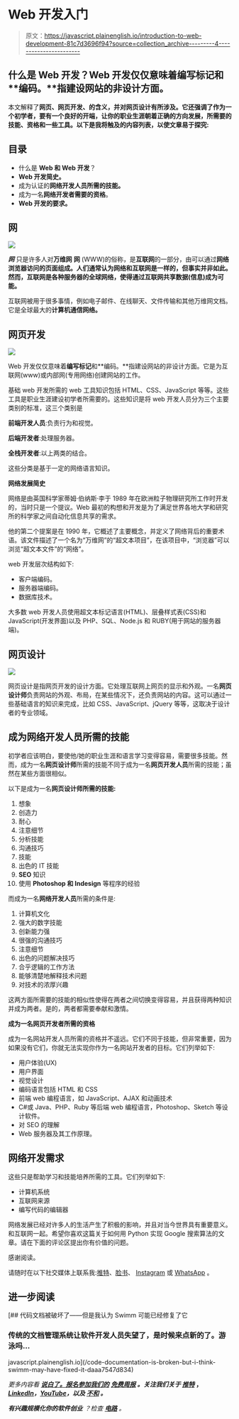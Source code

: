 # Web 开发入门

> 原文：<https://javascript.plainenglish.io/introduction-to-web-development-81c7d3696f94?source=collection_archive---------4----------------------->

## 什么是 Web 开发？Web 开发仅仅意味着**编写标记**和**编码。**指建设网站的非设计方面。

本文解释了**网页、网页开发、**的含义，并对**网页设计有所涉及。它还强调了作为一个初学者，要有一个良好的开端，让你的职业生涯朝着正确的方向发展，所需要的技能、资格和一些工具。以下是我将触及的内容列表，以使文章易于探究:**

## **目录**

*   什么是 **Web 和 Web 开发**？
*   **Web 开发简史。**
*   成为认证的**网络开发人员所需的技能。**
*   成为一名**网络开发者需要的资格**。
*   **Web 开发的要求。**

## **网**

![](img/de6bb911d0c631868927407472b8e05c.png)

***网*** 只是许多人对**万维网** **网** (WWW)的俗称，是**互联网**的一部分，由可以通过**网络浏览器访问的页面组成。人们通常认为网络和互联网是一样的，但事实并非如此。然而，**互联网**是各种服务器的全球网络，使得通过互联网共享数据(信息)成为可能。**

互联网被用于很多事情，例如电子邮件、在线聊天、文件传输和其他万维网文档。它是全球最大的**计算机通信网络。**

## **网页开发**

![](img/f743baecb3dfcf93097c470d56c10574.png)

Web 开发仅仅意味着**编写标记**和**编码。**指建设网站的非设计方面。它是为互联网(www)或内部网(专用网络)创建网站的工作。

基础 web 开发所需的 web 工具知识包括 HTML、CSS、JavaScript 等等。这些工具是职业生涯建设初学者所需要的。这些知识是将 web 开发人员分为三个主要类别的标准，这三个类别是

**前端开发人员**:负责行为和视觉。

**后端开发者**:处理服务器。

**全栈开发者**:以上两类的结合。

这些分类是基于一定的网络语言知识。

**网络发展简史**

网络是由英国科学家蒂姆·伯纳斯·李于 1989 年在欧洲粒子物理研究所工作时开发的，当时只是一个提议。Web 最初的构想和开发是为了满足世界各地大学和研究所的科学家之间自动化信息共享的需求。

他的第二个提案是在 1990 年，它概述了主要概念，并定义了网络背后的重要术语。该文件描述了一个名为“万维网”的“超文本项目”，在该项目中，“浏览器”可以浏览“超文本文件”的“网络”。

web 开发层次结构如下:

*   客户端编码。
*   服务器端编码。
*   数据库技术。

大多数 web 开发人员使用超文本标记语言(HTML)、层叠样式表(CSS)和 JavaScript(开发界面)以及 PHP、SQL、Node.js 和 RUBY(用于网站的服务器端)。

## **网页设计**

![](img/1080a600797d62bb1e3a179aba165357.png)

网页设计是指网页开发的设计方面。它处理互联网上网页的显示和外观。一名**网页设计师**负责网站的外观、布局，在某些情况下，还负责网站的内容。这可以通过一些基础语言的知识来完成，比如 CSS、JavaScript、jQuery 等等，这取决于设计者的专业领域。

## **成为网络开发人员所需的技能**

初学者应该明白，要使他/她的职业生涯和语言学习变得容易，需要很多技能。然而，成为一名**网页设计师**所需的技能不同于成为一名**网页开发人员**所需的技能；虽然在某些方面很相似。

以下是成为一名**网页设计师所需的技能:**

1.  想象
2.  创造力
3.  耐心
4.  注意细节
5.  分析技能
6.  沟通技巧
7.  技能
8.  出色的 IT 技能
9.  **SEO** 知识
10.  使用 **Photoshop 和 Indesign** 等程序的经验

而成为一名**网络开发人员**所需的条件是:

1.  计算机文化
2.  强大的数字技能
3.  创新能力强
4.  很强的沟通技巧
5.  注意细节
6.  出色的问题解决技巧
7.  合乎逻辑的工作方法
8.  能够清楚地解释技术问题
9.  对技术的浓厚兴趣

这两方面所需要的技能的相似性使得在两者之间切换变得容易，并且获得两种知识并成为两者。是的，两者都需要奉献和激情。

**成为一名网页开发者所需的资格**

成为一名网站开发人员所需的资格并不遥远。它们不同于技能，但非常重要，因为如果没有它们，你就无法实现你作为一名网站开发者的目标。它们列举如下:

*   用户体验(UX)
*   用户界面
*   视觉设计
*   编码语言包括 HTML 和 CSS
*   前端 web 编程语言，如 JavaScript、AJAX 和动画技术
*   C#或 Java、PHP、Ruby 等后端 web 编程语言，Photoshop、Sketch 等设计软件。
*   对 SEO 的理解
*   Web 服务器及其工作原理。

## **网络开发需求**

这些只是帮助学习和技能培养所需的工具。它们列举如下:

*   计算机系统
*   互联网来源
*   编写代码的编辑器

网络发展已经对许多人的生活产生了积极的影响，并且对当今世界具有重要意义。和互联网一起。希望你喜欢这篇关于如何用 Python 实现 Google 搜索算法的文章。请在下面的评论区提出你有价值的问题。

感谢阅读。

请随时在以下社交媒体上联系我:[推特](https://mobile.twitter.com/AkandeO08920463)、[脸书](https://www.facebook.com/akande.olalekan.1238)、 [Instagram](https://www.instagram.com/muh_toyyib_0/) 或 [WhatsApp](https://wa.me/message/BUW6NXAJ2A3HA1) 。

## 进一步阅读

[](/code-documentation-is-broken-but-i-think-swimm-may-have-fixed-it-daaa7547d834) [## 代码文档被破坏了——但是我认为 Swimm 可能已经修复了它

### 传统的文档管理系统让软件开发人员失望了，是时候来点新的了。游泳吗…

javascript.plainenglish.io](/code-documentation-is-broken-but-i-think-swimm-may-have-fixed-it-daaa7547d834) 

*更多内容看* [***说白了。报名参加我们的***](https://plainenglish.io/) **[***免费周报***](http://newsletter.plainenglish.io/) *。关注我们关于* [***推特***](https://twitter.com/inPlainEngHQ) ，[***LinkedIn***](https://www.linkedin.com/company/inplainenglish/)*，*[***YouTube***](https://www.youtube.com/channel/UCtipWUghju290NWcn8jhyAw)*，以及* [***不和***](https://discord.gg/GtDtUAvyhW) ***。*****

***有兴趣规模化你的软件创业*** *？检查* [***电路***](https://circuit.ooo/?utm=publication-post-cta) *。*